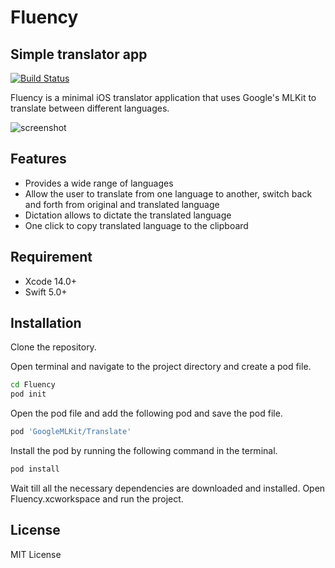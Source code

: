 # Fluency
## Simple translator app

[![Build Status](https://travis-ci.org/joemccann/dillinger.svg?branch=master)](https://travis-ci.org/joemccann/dillinger)

Fluency is a minimal iOS translator application that uses Google's MLKit to translate between different languages.

![screenshot](https://user-images.githubusercontent.com/62532677/201827637-345be659-dd1a-4d3a-90fd-c076b742afbe.png)

## Features

- Provides a wide range of languages
- Allow the user to translate from one language to another, switch back and
forth from original and translated language
- Dictation allows to dictate the translated language
- One click to copy translated language to the clipboard 

## Requirement

- Xcode 14.0+
- Swift 5.0+

## Installation

Clone the repository.

Open terminal and navigate to the project directory and create a pod file.

```sh
cd Fluency
pod init
```
Open the pod file and add the following pod and save the pod file. 
```sh
pod 'GoogleMLKit/Translate'
```
Install the pod by running the following command in the terminal.
```sh
pod install
```
Wait till all the necessary dependencies are downloaded and installed. 
Open Fluency.xcworkspace and run the project.

## License

MIT License


[//]: # (These are reference links used in the body of this note and get stripped out when the markdown processor does its job. There is no need to format nicely because it shouldn't be seen. Thanks SO - http://stackoverflow.com/questions/4823468/store-comments-in-markdown-syntax)

   [dill]: <https://github.com/joemccann/dillinger>
   [git-repo-url]: <https://github.com/joemccann/dillinger.git>
   [john gruber]: <http://daringfireball.net>
   [df1]: <http://daringfireball.net/projects/markdown/>
   [markdown-it]: <https://github.com/markdown-it/markdown-it>
   [Ace Editor]: <http://ace.ajax.org>
   [node.js]: <http://nodejs.org>
   [Twitter Bootstrap]: <http://twitter.github.com/bootstrap/>
   [jQuery]: <http://jquery.com>
   [@tjholowaychuk]: <http://twitter.com/tjholowaychuk>
   [express]: <http://expressjs.com>
   [AngularJS]: <http://angularjs.org>
   [Gulp]: <http://gulpjs.com>

   [PlDb]: <https://github.com/joemccann/dillinger/tree/master/plugins/dropbox/README.md>
   [PlGh]: <https://github.com/joemccann/dillinger/tree/master/plugins/github/README.md>
   [PlGd]: <https://github.com/joemccann/dillinger/tree/master/plugins/googledrive/README.md>
   [PlOd]: <https://github.com/joemccann/dillinger/tree/master/plugins/onedrive/README.md>
   [PlMe]: <https://github.com/joemccann/dillinger/tree/master/plugins/medium/README.md>
   [PlGa]: <https://github.com/RahulHP/dillinger/blob/master/plugins/googleanalytics/README.md>
